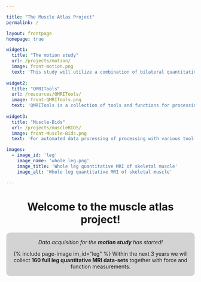 ```yaml
---

title: "The Muscle Atlas Project"
permalink: /

layout: frontpage
homepage: true

widget1:
  title: "The motion study"
  url: /projects/motion/
  image: front-motion.png
  text: 'This study will utilize a combination of bilateral quantitative MRI scans of the full legs and force measurements to create a data-set of 160 healthy individuals ranging in age from 15 to 65 years.'
  
widget2:
  title: "QMRITools"
  url: /resources/QMRITools/
  image: front-QMRITools.png
  text: 'QMRITools is a collection of tools and functions for processing quantitative MRI data.The toolbox was developed mostly in the context of quantitative muscle, nerve and cardiac magnetic resonance imaging.'
  
widget3:
  title: "Muscle-Bids"
  url: /projects/muscleBIDS/
  image: front-Muscle-Bids.png
  text: 'For automated data processing of processing with various tool-boxes data management is important. For this, the muscle MRI community is developing the Muscle BIDS data structure.'

images:
  - image_id: 'leg'
    image_name: 'whole leg.png'
    image_title: 'Whole leg quantitative MRI of skeletal muscle'
    image_alt: 'Whole leg quantitative MRI of skeletal muscle' 

---
```


<div align="center" ><h1>Welcome to the muscle atlas project!</h1></div>

<div class="t30" align="center" style="background-color: #D3D3D3; border-radius: 10px;">
<br><em>Data acquisition for the <b>motion study</b> has started!</em><br>

{% include page-image im_id="leg" %}
Within the next 3 years we will collect <b>160 full leg quantitative MRI data-sets</b> together with force and function measurements. 
<br><br>
</div>
